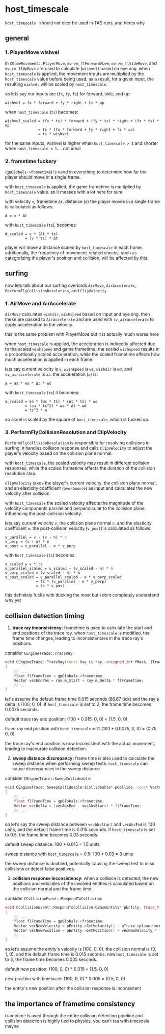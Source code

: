 # host_timescale

`host_timescale ` should not ever be used in TAS runs, and heres why

## general

### 1. PlayerMove wishvel 

in  `CGameMovement::PlayerMove`, `mv->m_flForwardMove`, `mv->m_flSideMove`, and `mv->m_flUpMove` are used to calculate (`wishvel`) based on eye ang.
when `host_timescale` is applied, the movement inputs are multiplied by the `host_timescale` value before being used. as a result, for a given input, the resulting `wishvel` will be scaled by `host_timescale`.

so lets say our inputs are (`fx`, `fy`, `fz`) for forward, side, and up:

```
wishvel = fx * forward + fy * right + fz * up
```

when `host_timescale` (`ts`) becomes:

```
wishvel_scaled = (fx * ts) * forward + (fy * ts) * right + (fz * ts) * up
               = ts * (fx * forward + fy * right + fz * up)
               = ts * wishvel
```

for the same inputs, wishvel is higher when `host_timescale > 1` and shorter when `host_timescale < 1`.... not ideal

### 2. frametime fuckery

(`gpGlobals->frametime`) is used in everything to determine how far the player should move in a single frame.

with `host_timescale` is applied, the game frametime is multiplied by `host_timescale` value. so it messes with a lot here for sure

with velocity `v`, frametime `Δt`. distance (`d`) the player moves in a single frame is calculated as follows:

```
d = v * Δt
```

with `host_timescale` (`ts`), becomes:

```
d_scaled = v * (Δt * ts)
         = (v * ts) * Δt
```

player will move a distance scaled by `host_timescale` in each frame. additionally, the frequency of movement-related checks, such as categorizing the player's position and collision, will be affected by this.

## surfing

now lets talk about our surfing overlords `AirMove`, `AirAccelerate`, `PerformFlyCollisionResolution`, and `ClipVelocity`.

### 1. AirMove and AirAccelerate

`AirMove` calculates `wishdir`, `wishspeed` based on input and eye ang. then these are passed to  `AirAccelerate` and are used with `sv_airaccelerate` to apply acceleration to the velocity.

this is the same problem with PlayerMove but it is actually much worse here

when `host_timescale` is applied, the acceleration is indirectly affected due to the scaled `wishspeed` and game frametime. the scaled `wishspeed` results in a proportionally scaled acceleration, while the scaled frametime affects how much acceleration is applied in each frame.

lets say current velocity is `v`, `wishspeed` is `ws`, `wishdir` is `wd`, and `sv_airaccelerate` is `aa`. the acceleration (`a`) is:

```
a = aa * ws * Δt * wd
```

with `host_timescale` (`ts`) it becomes:

```
a_scaled = aa * (ws * ts) * (Δt * ts) * wd
         = (aa * ts^2) * ws * Δt * wd
         = ts^2 * a
```

so accel is scaled by the square of `host_timescale`, which is fucked up.

### 3. PerformFlyCollisionResolution and ClipVelocity

`PerformFlyCollisionResolution`  is responsible for resolving collisions in surfing. it handles collision response and calls `ClipVelocity` to adjust the player's velocity based on the collision plane normal.

with `host_timescale`, the scaled velocity may result in different collision responses, while the scaled frametime affects the duration of the collision resolution step.

`ClipVelocity` takes the player's current velocity, the collision plane normal, and an elasticity coefficient (`overbounce`) as input and calculates the new velocity after collision.

with `host_timescale` the scaled velocity affects the magnitude of the velocity components parallel and perpendicular to the collision plane, influencing the post-collision velocity.

lets say  current velocity `v`, the collision plane normal `n`, and the elasticity coefficient `e`. the post-collision velocity (`v_post`) is calculated as follows:

```
v_parallel = v - (v · n) * n
v_perp = (v · n) * n
v_post = v_parallel - e * v_perp
```

with `host_timescale` (`ts`) becomes:

```
v_scaled = v * ts
v_parallel_scaled = v_scaled - (v_scaled · n) * n
v_perp_scaled = (v_scaled · n) * n
v_post_scaled = v_parallel_scaled - e * v_perp_scaled
              = ts * (v_parallel - e * v_perp)
              = ts * v_post
```

this definitely fucks with ducking the most but i dont completely understand why yet



## collision detection timing

1. **trace ray inconsistency:**
   frametime is used to calculate the start and end positions of the trace ray. when `host_timescale` is modified, the frame time changes, leading to inconsistencies in the trace ray's positions.

  consider `CEngineTrace::TraceRay`:

   ```cpp
   void CEngineTrace::TraceRay(const Ray_t& ray, unsigned int fMask, ITraceFilter* pTraceFilter, trace_t* pTrace)
   {
       // ...
       float flFrameTime = gpGlobals->frametime;
       Vector vecEndPos = ray.m_Start + ray.m_Delta * flFrameTime;
       // ...
   }
   ```

let's assume the default frame time 0.015 seconds (66.67 tick) and the ray's delta is (100, 0, 0). if `host_timescale` is set to 2, the frame time becomes 0.0075 seconds.

   default trace ray end position: (100 * 0.015, 0, 0) = (1.5, 0, 0)

   trace ray end position with `host_timescale` = 2: (100 * 0.0075, 0, 0) = (0.75, 0, 0)

the trace ray's end position is now inconsistent with the actual movement, leading to inaccurate collision detection.

2. **sweep distance discrepancy:**
 frame time is also used to calculate the sweep distance when performing sweep tests. `host_timescale` can cause discrepancies in the sweep distance

 consider `CEngineTrace::SweepCollideable`:

   ```cpp
   void CEngineTrace::SweepCollideable(ICollideable* pCollide, const Vector& vecAbsStart, const Vector& vecAbsEnd, const QAngle& vecAngles, unsigned int fMask, ITraceFilter* pTraceFilter, trace_t* pTrace)
   {
       // ...
       float flFrameTime = gpGlobals->frametime;
       Vector vecDelta = (vecAbsEnd - vecAbsStart) * flFrameTime;
       // ...
   }
   ```

 so let’s say the sweep distance between `vecAbsStart` and `vecAbsEnd` is 100 units, and the default frame time is 0.015 seconds. If `host_timescale` is set to 0.5, the frame time becomes 0.03 seconds.

   default sweep distance: 100 * 0.015 = 1.5 units

   sweep distance with `host_timescale` = 0.5: 100 * 0.03 = 3 units

   the sweep distance is doubled, potentially causing the sweep test to miss collisions or detect false positives.

3. **collision response inconsistency:**
   when a collision is detected, the new positions and velocities of the involved entities is calculated based on the collision normal and the frame time. 

 consider `CCollisionEvent::RespondToCollision`:

   ```cpp
   void CCollisionEvent::RespondToCollision(CBaseEntity* pEntity, trace_t* pTrace)
   {
       // ...
       float flFrameTime = gpGlobals->frametime;
       Vector vecNewVelocity = pEntity->GetVelocity() - pTrace->plane.normal * pEntity->GetVelocity().Dot(pTrace->plane.normal);
       Vector vecNewPosition = pEntity->GetPosition() + vecNewVelocity * flFrameTime;
       // ...
   }
   ```

so let’s assume the entity's velocity is (100, 0, 0), the collision normal is (0, 1, 0), and the default frame time is 0.015 seconds. now`host_timescale` is set to 3, the frame time becomes 0.005 seconds.

   default new position: (100, 0, 0) * 0.015 = (1.5, 0, 0)

   new position with timescale: (100, 0, 0) * 0.005 = (0.5, 0, 0)

the entity's new position after the collision response is inconsistent

## the importance of frametime consistency

frametime is used through the entire collision detection pipeline and collision detection is highly tied to physics. you can’t tas with timescale mayne

